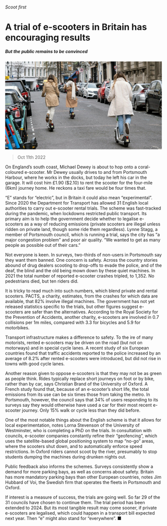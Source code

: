 ###### Scoot first

# A trial of e-scooters in Britain has encouraging results 

##### But the public remains to be convinced 

![image](images/20221015_BRP501.jpg) 

> Oct 11th 2022 

On England’s south coast, Michael Dewey is about to hop onto a coral-coloured e-scooter. Mr Dewey usually drives to and from Portsmouth Harbour, where he works in the docks, but today he left his car in the garage. It will cost him £1.90 ($2.10) to rent the scooter for the four-mile (6km) journey home. He reckons a taxi fare would be four times that. 

“E” stands for “electric”, but in Britain it could also mean “experimental”. Since 2020 the Department for Transport has allowed 31 English local authorities to carry out e-scooter rental trials. The scheme was fast-tracked during the pandemic, when lockdowns restricted public transport. Its primary aim is to help the government decide whether to legalise e-scooters as a way of reducing emissions (private scooters are illegal unless ridden on private land, though some ride them regardless). Lynne Stagg, a member of Portsmouth council, which is running a trial, says the city has “a major congestion problem” and poor air quality. “We wanted to get as many people as possible out of their cars.”

Not everyone is keen. In surveys, two-thirds of non-users in Portsmouth say they want them banned. One concern is safety. Across the country stories abound of drug dealers scooting to drop-offs to evade the police, and of the deaf, the blind and the old being mown down by these quiet machines. In 2021 the total number of reported e-scooter crashes tripled, to 1,352. No pedestrians died, but ten riders did. 

It is tricky to read much into such numbers, which blend private and rental scooters. PACTS, a charity, estimates, from the crashes for which data are available, that 82% involve illegal machines. The government has not yet released statistics specific to the trials, but other figures suggest e-scooters are safer than the alternatives. According to the Royal Society for the Prevention of Accidents, another charity, e-scooters are involved in 0.7 collisions per 1m miles, compared with 3.3 for bicycles and 5.9 for motorbikes. 

Transport infrastructure makes a difference to safety. To the ire of many motorists, rented e-scooters may be driven on the road (but not on motorways) and in special cycle lanes. A recent study of six European countries found that traffic accidents reported to the police increased by an average of 8.2% after rented e-scooters were introduced, but did not rise in towns with good cycle lanes. 

Another reason given to oppose e-scooters is that they may not be as green as people think. Rides typically replace short journeys on foot or by bike, rather than by car, says Christian Brand of the University of Oxford. A French study found that, because of an e-scooter’s short life, the total emissions from its use can be six times those from taking the metro. In Portsmouth, however, the council says that 34% of users responding to its surveys say they would otherwise have used a car for their most recent e-scooter journey. Only 15% walk or cycle less than they did before. 

One of the most notable things about the English scheme is that it allows for local experimentation, notes Lorna Stevenson of the University of Westminster, who is completing a PhD on the trials. In consultation with councils, e-scooter companies constantly refine their “geofencing”, which uses the satellite-based global positioning system to map “no-go” areas, where the scooters shut down, and to automatically enforce speed restrictions. In Oxford riders cannot scoot by the river, presumably to stop students dumping the machines during drunken nights out. 

Public feedback also informs the schemes. Surveys consistently show a demand for more parking bays, as well as concerns about safety. Britain has more mandatory parking bays than other European countries, notes Jim Hubbard of Voi, the Swedish firm that operates the fleets in Portsmouth and Oxford. 

If interest is a measure of success, the trials are going well. So far 29 of the 31 councils have chosen to continue them. The trial period has been extended to 2024. But its most tangible result may come sooner, if private e-scooters are legalised, which could happen in a transport bill expected next year. Then “e” might also stand for “everywhere”. ■

